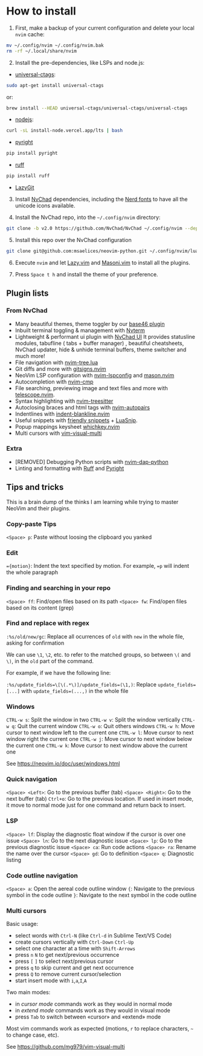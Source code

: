 # How to install

1. First, make a backup of your current configuration and delete your local `nvim` cache:

```bash
mv ~/.config/nvim ~/.config/nvim.bak
rm -rf ~/.local/share/nvim
```

2. Install the pre-dependencies, like LSPs and node.js:

- [universal-ctags](https://github.com/universal-ctags/ctags):

```bash
sudo apt-get install universal-ctags
```
or:
```bash
brew install --HEAD universal-ctags/universal-ctags/universal-ctags
```

- [nodejs](https://nodejs.org/en/download/):

```bash
curl -sL install-node.vercel.app/lts | bash
```

- [pyright](https://github.com/microsoft/pyright)

```bash
pip install pyright
```

- [ruff](https://docs.astral.sh/ruff/)

```bash
pip install ruff
```

- [LazyGit](https://github.com/jesseduffield/lazygit?#installation)

3. Install [NvChad](https://nvchad.com/docs/quickstart/install) dependencies, including the [Nerd fonts](https://www.nerdfonts.com/) to have all the unicode icons available.

4. Install the NvChad repo, into the `~/.config/nvim` directory:

```bash
git clone -b v2.0 https://github.com/NvChad/NvChad ~/.config/nvim --depth 1
```

5. Install this repo over the NvChad configuration

```bash
git clone git@github.com:msaelices/neovim-python.git ~/.config/nvim/lua/custom
```

6. Execute `nvim` and let [Lazy.vim](https://www.lazyvim.org/) and [Masoni.vim](https://github.com/williamboman/mason.nvim) to install all the plugins.

7. Press `Space t h` and install the theme of your preference.


## Plugin lists

### From NvChad

- Many beautiful themes, theme toggler by our [base46 plugin](https://github.com/NvChad/base46)
- Inbuilt terminal toggling & management with [Nvterm](https://github.com/NvChad/nvterm)
- Lightweight & performant ui plugin with [NvChad UI](https://github.com/NvChad/ui) It provides statusline modules, tabufline ( tabs + buffer manager) , beautiful cheatsheets, NvChad updater, hide & unhide terminal buffers, theme switcher and much more!
- File navigation with [nvim-tree.lua](https://github.com/kyazdani42/nvim-tree.lua)
- Git diffs and more with [gitsigns.nvim](https://github.com/lewis6991/gitsigns.nvim)
- NeoVim LSP configuration with [nvim-lspconfig](https://github.com/neovim/nvim-lspconfig) and [mason.nvim](https://github.com/williamboman/mason.nvim)
- Autocompletion with [nvim-cmp](https://github.com/hrsh7th/nvim-cmp)
- File searching, previewing image and text files and more with [telescope.nvim](https://github.com/nvim-telescope/telescope.nvim).
- Syntax highlighting with [nvim-treesitter](https://github.com/nvim-treesitter/nvim-treesitter)
- Autoclosing braces and html tags with [nvim-autopairs](https://github.com/windwp/nvim-autopairs)
- Indentlines with [indent-blankline.nvim](https://github.com/lukas-reineke/indent-blankline.nvim)
- Useful snippets with [friendly snippets](https://github.com/rafamadriz/friendly-snippets) + [LuaSnip](https://github.com/L3MON4D3/LuaSnip).
- Popup mappings keysheet [whichkey.nvim](https://github.com/folke/which-key.nvim)
- Multi cursors with [vim-visual-multi](https://github.com/mg979/vim-visual-multi)

### Extra
- [REMOVED] Debugging Python scripts with [nvim-dap-python](https://github.com/mfussenegger/nvim-dap-python)
- Linting and formatting with [Ruff](https://github.com/astral-sh/ruff) and [Pyright](https://github.com/microsoft/pyright)

## Tips and tricks

This is a brain dump of the thinks I am learning while trying to master NeoVim and their plugins.

### Copy-paste Tips

`<Space> p`: Paste without loosing the clipboard you yanked

### Edit

`={motion}`: Indent the text specified by motion. For example, `=p` will indent the whole paragraph

### Finding and searching in your repo

`<Space> ff`: Find/open files based on its path
`<Space> fw`: Find/open files based on its content (grep)

### Find and replace with regex

`:%s/old/new/gc`: Replace all ocurrences of `old` with `new` in the whole file, asking for confirmation

We can use `\1`, `\2`, etc. to refer to the matched groups, so between `\(` and `\)`, in the `old` part of the command.

For example, if we have the following line:

`:%s/update_fields=\[\(.*\)]/update_fields=(\1,)`: Replace `update_fields=[...]` with `update_fields=(...,)` in the whole file

### Windows

`CTRL-w s`: Split the window in two
`CTRL-w v`: Split the window vertically
`CTRL-w q`: Quit the current window
`CTRL-w o`: Quit others windows
`CTRL-w h`: Move cursor to next window left to the current one
`CTRL-w l`: Move cursor to next window right the current one
`CTRL-w j`: Move cursor to next window below the current one
`CTRL-w k`: Move cursor to next window above the current one

See https://neovim.io/doc/user/windows.html

### Quick navigation

`<Space> <Left>`: Go to the previous buffer (tab)
`<Space> <Right>`: Go to the next buffer (tab)
`Ctrl+o`: Go to the previous location. If used in insert mode, it move to normal mode just for one command and return back to insert.

### LSP

`<Space> lf`: Display the diagnostic float window if the cursor is over one issue
`<Space> ln`: Go to the next diagnostic issue
`<Space> lp`: Go to the previous diagnostic issue
`<Space> ca`: Run code actions
`<Space> ra`: Rename the name over the cursor
`<Space> gd`: Go to definition
`<Space> q`: Diagnostic listing

### Code outline navigation

`<Space> a`: Open the aereal code outline window
`{`: Navigate to the previous symbol in the code outline
`}`: Navigate to the next symbol in the code outline

### Multi cursors

Basic usage:

- select words with `Ctrl-N` (like `Ctrl-d` in Sublime Text/VS Code)
- create cursors vertically with `Ctrl-Down` `Ctrl-Up`
- select one character at a time with `Shift-Arrows`
- press `n` `N` to get next/previous occurrence
- press `[` `]` to select next/previous cursor
- press `q` to skip current and get next occurrence
- press `Q` to remove current cursor/selection
- start insert mode with `i`,`a`,`I`,`A`

Two main modes:

- in _cursor mode_ commands work as they would in normal mode
- in _extend mode_ commands work as they would in visual mode
- press `Tab` to switch between «cursor» and «extend» mode

Most vim commands work as expected (motions, `r` to replace characters, `~` to change case, etc).

See https://github.com/mg979/vim-visual-multi
